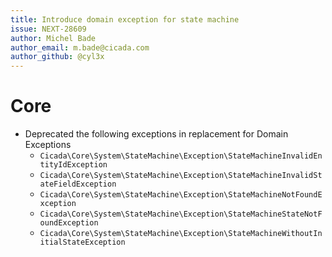 ```yaml
---
title: Introduce domain exception for state machine
issue: NEXT-28609
author: Michel Bade
author_email: m.bade@cicada.com
author_github: @cyl3x
---
```

# Core
* Deprecated the following exceptions in replacement for Domain Exceptions
    * `Cicada\Core\System\StateMachine\Exception\StateMachineInvalidEntityIdException`
    * `Cicada\Core\System\StateMachine\Exception\StateMachineInvalidStateFieldException`
    * `Cicada\Core\System\StateMachine\Exception\StateMachineNotFoundException`
    * `Cicada\Core\System\StateMachine\Exception\StateMachineStateNotFoundException`
    * `Cicada\Core\System\StateMachine\Exception\StateMachineWithoutInitialStateException`
